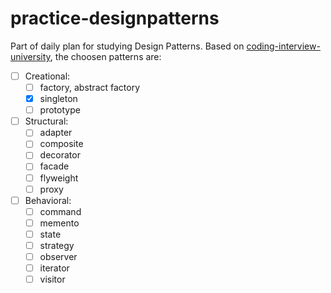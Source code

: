 # practice-designpatterns

Part of daily plan for studying Design Patterns.
Based on [coding-interview-university](https://github.com/tallescs/coding-interview-university#design-patterns), the choosen patterns are:
- [ ] Creational:
    - [ ] factory, abstract factory
    - [x] singleton
    - [ ] prototype
- [ ] Structural:
    - [ ] adapter
    - [ ] composite
    - [ ] decorator
    - [ ] facade
    - [ ] flyweight
    - [ ] proxy
- [ ] Behavioral:
    - [ ] command
    - [ ] memento
    - [ ] state
    - [ ] strategy
    - [ ] observer
    - [ ] iterator
    - [ ] visitor
